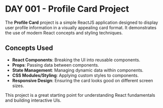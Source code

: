 # DAY 001 - Profile Card Project

The **Profile Card** project is a simple ReactJS application designed to display user profile information in a visually appealing card format. It demonstrates the use of modern React concepts and styling techniques.

## Concepts Used

- **React Components**: Breaking the UI into reusable components.
- **Props**: Passing data between components.
- **State Management**: Managing dynamic data within components.
- **CSS Modules/Styling**: Applying custom styles to components.
- **Responsive Design**: Ensuring the card looks good on different screen sizes.

This project is a great starting point for understanding React fundamentals and building interactive UIs.
